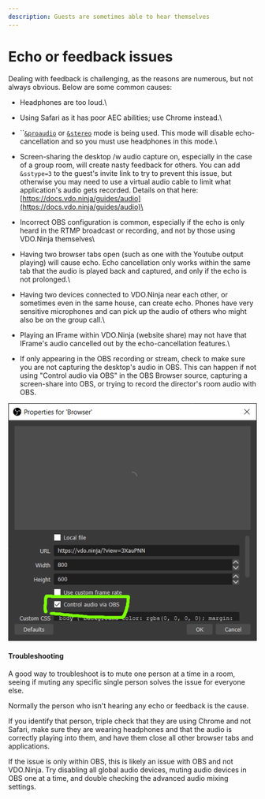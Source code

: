 ```yaml
---
description: Guests are sometimes able to hear themselves
---
```


# Echo or feedback issues

Dealing with feedback is challenging, as the reasons are numerous, but not always obvious. Below are some common causes:

* Headphones are too loud.\

* Using Safari as it has poor AEC abilities; use Chrome instead.\

* ``[`&proaudio`](../general-settings/stereo.md) or [`&stereo`](../general-settings/stereo.md) mode is being used. This mode will disable echo-cancellation and so you must use headphones in this mode.\

* Screen-sharing the desktop /w audio capture on, especially in the case of a group room, will create nasty feedback for others. You can add `&sstype=3` to the guest's invite link to try to prevent this issue, but otherwise you may need to use a virtual audio cable to limit what application's audio gets recorded. Details on that here: [https://docs.vdo.ninja/guides/audio](https://docs.vdo.ninja/guides/audio)\

* Incorrect OBS configuration is common, especially if the echo is only heard in the RTMP broadcast or recording, and not by those using VDO.Ninja themselves\

* Having two browser tabs open (such as one with the Youtube output playing) will cause echo. Echo cancellation only works within the same tab that the audio is played back and captured, and only if the echo is not prolonged.\

* Having two devices connected to VDO.Ninja near each other, or sometimes even in the same house, can create echo. Phones have very sensitive microphones and can pick up the audio of others who might also be on the group call.\

* Playing an IFrame within VDO.Ninja (website share) may not have that IFrame's audio cancelled out by the echo-cancellation features.\

* If only appearing in the OBS recording or stream, check to make sure you are not capturing the desktop's audio in OBS. This can happen if not using "Control audio via OBS" in the OBS Browser source, capturing a screen-share into OBS, or trying to record the director's room audio with OBS.

![](<../.gitbook/assets/image (121) (1) (1) (1).png>)

#### Troubleshooting

A good way to troubleshoot is to mute one person at a time in a room, seeing if muting any specific single person solves the issue for everyone else.&#x20;

Normally the person who isn't hearing any echo or feedback is the cause.

If you identify that person, triple check that they are using Chrome and not Safari, make sure they are wearing headphones and that the audio is correctly playing into them, and have them close all other browser tabs and applications.

If the issue is only within OBS, this is likely an issue with OBS and not VDO.Ninja. Try disabling all global audio devices, muting audio devices in OBS one at a time, and double checking the advanced audio mixing settings.
